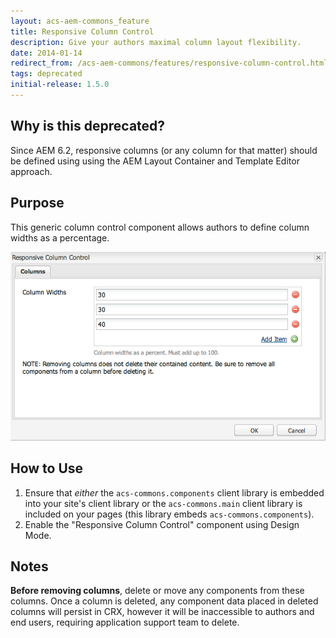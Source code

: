 ```yaml
---
layout: acs-aem-commons_feature
title: Responsive Column Control
description: Give your authors maximal column layout flexibility.
date: 2014-01-14
redirect_from: /acs-aem-commons/features/responsive-column-control.html
tags: deprecated
initial-release: 1.5.0
---
```


## Why is this deprecated?

Since AEM 6.2, responsive columns (or any column for that matter) should be defined using using the AEM Layout Container and Template Editor approach.


## Purpose

This generic column control component allows authors to define column widths as a percentage.

![Responsive Column Control Dialog](images/dialog.png)


## How to Use

1. Ensure that *either* the `acs-commons.components` client library is embedded into your site's client library or the `acs-commons.main` client library is included on your pages (this library embeds `acs-commons.components`).
2. Enable the "Responsive Column Control" component using Design Mode.

## Notes

**Before removing columns**, delete or move any components from these columns. Once a column is deleted, any component data placed in deleted columns will persist in CRX, however it will be inaccessible to authors and end users, requiring application support team to delete. 